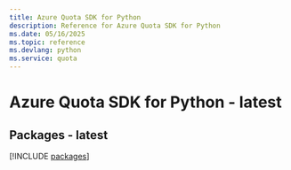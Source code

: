 ```yaml
---
title: Azure Quota SDK for Python
description: Reference for Azure Quota SDK for Python
ms.date: 05/16/2025
ms.topic: reference
ms.devlang: python
ms.service: quota
---
```

# Azure Quota SDK for Python - latest
## Packages - latest
[!INCLUDE [packages](quota-index.md)]
